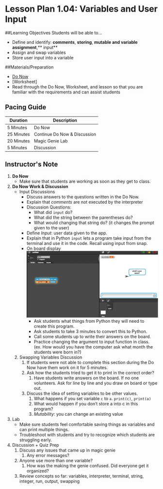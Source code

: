 # Lesson Plan 1.04: Variables and User Input

##Learning Objectives
Students will be able to... 
* Define and identify: **comments**, **storing**, **mutable and variable assignment**,** input**
* Assign and swap variables
* Store user input into a variable

##Materials/Preparation
* [Do Now]
* [Worksheet]
* Read through the Do Now, Worksheet, and lesson so that you are familiar with the requirements and can assist students

## Pacing Guide
| **Duration**   |     **Description**    |
| ---------- | ------------------ |
| 5 Minutes  | Do Now             |
| 25 Minutes  | Continue Do Now & Discussion |
| 20 Minutes | Magic Genie Lab|
| 5 Minutes | Discussion         |

## Instructor's Note
1. **Do Now**
    * Make sure that students are working as soon as they get to class. 
2. **Do Now Work & Discussion**
	* Input Discussions
		*	Discuss answers to the questions written in the Do Now. 
		*	Explain that *comments* are not executed by the interpreter
		*	Discussion Questions: 
		    *	What did `input` do? 
		    *	What did the string between the parentheses do? 
		    *	What would changing that string do? (it changes the prompt given to the user) 
		* Define *Input*: user data given to the app. 
		* Explain that in Python `input` lets a program take input from the terminal and use it in the code. Recall using input from snap.
		* On board display ![Snap Input](snap_input.png)
			* Ask students what things from Python they will need to create this program. 
			* Ask students to take 3 minutes to convert this to Python.
			* Call some students up to write their answers on the board.
			* Practice changing the argument to input function in class. (ex. How would you have the computer ask what month the students were born in?)
	2.	Swapping Variables Discussion
		1.	If students were not able to complete this section during the Do Now have them work on it for 5 minutes. 
		2.	Ask how the students tried to get it to print in the correct order?
			1.	Have students write answers on the board. If no one volunteers. Ask for line by line and you draw on board or type out. 
		3.	Discuss the idea of setting variables to be other values. 
			1.	What happens if you set variable `c` to `a`. `print(c)`, `print(a)` 
			2.	What would happen if you don’t store a into c in this program? 
			3.	*Mutability*: you can change an existing value
3.  Lab
	*	Make sure students feel comfortable saving things as variables and can print multiple things.
	*	Troubleshoot with students and try to recognize which students are struggling early.
3.	Discussion + Quiz Prep
	1.	Discuss any issues that came up in magic genie
		1.	Any error messages? 
	2.	Anyone use more than one variable? 
		1.	How was the making the genie confused. Did everyone get it organized? 
	3.	Review concepts so far: variables, interpreter, terminal, string, integer, run, output, swapping

  
[Do Now]:
[Worksheet]:https://teals-introcs.gitbooks.io/2nd-semester-introduction-to-computer-science-pri/content/units/1_unit/03_lesson/lab_103.html
